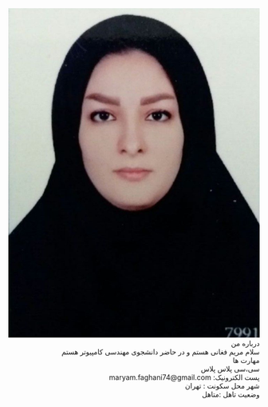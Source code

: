 
 <div dir="rtl">
 <img src="IMG_20201006_220955_325.jpg">
 <br>
 درباره من
 <br>
 سلام مریم فغانی هستم و در حاضر دانشجوی مهندسی کامپیوتر هستم
 <br>
 مهارت ها
 <br>
  سی،سی پلاس پلاس 
 <br>
 پست الکترونیک: maryam.faghani74@gmail.com
 <br>
 شهر محل سکونت : تهران
 <br>
وضعیت تاهل :متاهل
 </div>


